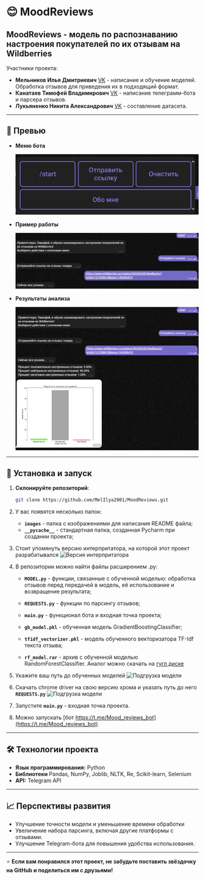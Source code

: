 # 😊 MoodReviews
**MoodReviews** - модель по распознаванию настроения покупателей по их отзывам на Wildberries
---
Участники проекта:
- **Мельников Илья Дмитриевич** [VK](https://vk.com/id182127560) - написание и обучение моделей. Обработка отзывов для приведения их в подходящий формат.
- **Канатаев Тимофей Владимирович** [VK](https://vk.com/kanataev1) - написание телеграмм-бота и парсера отзывов.
- **Лукьяненко Никита Александрович** [VK](https://vk.com/elindor) - составление датасета.

---

## 📸 Превью

- **Меню бота**

  ![Меню бота](images/menu.jpg)

- **Пример работы**

  ![Пример работы](images/link_send.png)

- **Результаты анализа**

  ![Результаты анализа](images/result.png)

---

## 🚀 Установка и запуск

1. **Склонируйте репозиторий**:
   
   ```bash
   git clone https://github.com/MelIlya2001/MoodReviews.git
   
2. У вас появятся несколько папок:
   - **`images`** - папка с изображениями для написания README файла;
   - **`__pycache__`** - стандартная папка, созданная Pycharm при создании проекта;

3. Стоит упомянуть версию интерпритатора, на которой этот проект разрабатывался
   ![Версия интерпритатора](images/version.jpg)

4. В репозитории можно найти файлы расширением .py:
   - **`MODEL.py`** - функции, связанные с обученной моделью: обработка отзывов перед передачей в модель, её использование и возвращение результата;
   - **`REQUESTS.py`** - функции по парсингу отзывов;
   - **`main.py`** - функционал бота и входная точка проекта;
     
   - **`gb_model.pkl`** - обученная модель GradientBoostingClassifier;
   - **`tfidf_vectorizer.pkl`** - модель обученного векторизатора TF-Idf текста отзыва;
   - **`rf_model.rar`** - архив с обученной моделью RandomForestClassifier. Аналог можно скачать на [гугл диске](https://drive.google.com/file/d/1Cvdwnagi4DiYphhrGpAhYwiktB67TfLZ/view?usp=sharing)

5. Укажите ваш путь до обученных моделей
   ![Подгрузка модели](images/load_model.png)

6. Скачать chrome driver на свою версию хрома и указать путь до него **`REQUESTS.py`**
   ![Подгрузка модели](images/path.png)

7. Запустите **`main.py`** - входная точка проекта.
   
8. Можно запускать [бот https://t.me/Mood_reviews_bot](https://t.me/Mood_reviews_bot)
 
---

## 🛠️ Технологии проекта

- **Язык программирования:** Python
- **Библиотеки** Pandas, NumPy, Joblib, NLTK, Re, Scikit-learn, Selenium
- **API:** Telegram API

---

## 📈 Перспективы развития

- Улучшение точности модели и уменьшение времени обработки
- Увеличение набора парсинга, включая другие платформы с отзывами.
- Улучшение Telegram-бота для повышения удобства использования.

---

⭐ **Если вам понравился этот проект, не забудьте поставить звёздочку на GitHub и поделиться им с друзьями!**
